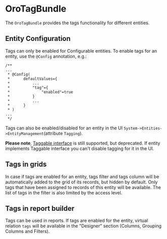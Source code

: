 OroTagBundle
============

The `OroTagBundle` provides the tags functionality for different entities.

Entity Configuration
--------------------

Tags can only be enabled for Configurable entities. To enable tags for an entity, use the `@Config` annotation, e.g.:

```
/**
...
 * @Config(
 *      defaultValues={
 *          ...
 *          "tag"={
 *              "enabled"=true
 *          }
 *          ...
 *      }
 * )
...
 */
```

Tags can also be enabled/disabled for an entity in the UI `System->Entities->EntityManagement`(attribute `Tagging`).

**Please note**, [Taggable interface](Entity/Taggable.php) is still supported, but deprecated. If entity implements Taggable interface you can't disable tagging for it in the UI.

Tags in grids
-------------

In case if tags are enabled for an entity, tags filter and tags column will be automatically added to the grid of its 
records, but hidden by default. 
Only tags that have been assigned to records of this entity will be available. The list of tags in the filter is also limited by the access level.

Tags in report builder
----------------------
Tags can be used in reports. If tags are enabled for the entity, virtual relation `tags` will be available in the "Designer" section (Columns, Grouping Columns and Filters).
